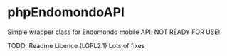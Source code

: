 phpEndomondoAPI
===============

Simple wrapper class for Endomondo mobile API. NOT READY FOR USE!

TODO:
Readme
Licence (LGPL2.1)
Lots of fixes
